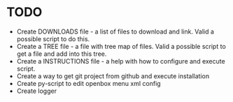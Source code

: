 # TODO

* Create DOWNLOADS file - a list of files to download and link. Valid a possible script to do this.
* Create a TREE file - a file with tree map of files. Valid a possible script to get a file and add into this tree.
* Create a INSTRUCTIONS file - a help with how to configure and execute script.
* Create a way to get git project from github and execute installation
* Create py-script to edit openbox menu xml config
* Create logger

